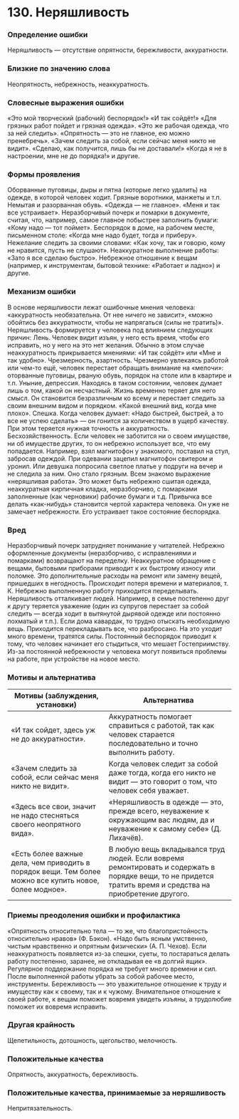 # 130. Неряшливость

### Определение ошибки
Неряшливость — отсутствие опрятности, бережливости, аккуратности.

### Близкие по значению слова
Неопрятность, небрежность, неаккуратность.

### Словесные выражения ошибки
«Это мой творческий (рабочий) беспорядок!»
«И так сойдёт!»
«Для грязных работ пойдет и грязная одежда».
«Это же рабочая одежда, что за ней следить».
«Опрятность — это не главное, ею можно пренебречь».
«Зачем следить за собой, если сейчас меня никто не видит».
«Сделаю, как получится, лишь бы не доставали!»
«Когда я не в настроении, мне не до порядка!» и другие.

### Формы проявления
Оборванные пуговицы, дыры и пятна (которые легко удалить) на одежде, в которой человек ходит. Грязные воротники, манжеты и т.п. Немытая и разорванная обувь. «Одежда — не главное». «Меня и так все устраивает».
Неразборчивый почерк и помарки в документе, считая, что, например, самое главное побыстрее заполнить бумаги: «Кому надо — тот поймет».
Беспорядок в доме, на рабочем месте, письменном столе: «Когда мне надо будет, тогда и приберу».
Нежелание следить за своими словами: «Как хочу, так и говорю, кому не нравится, пусть не слушают».
Неаккуратное выполнение работы: «Зато я все сделаю быстро».
Небрежное отношение к вещам (например, к инструментам, бытовой технике: «Работает и ладно») и другие.

### Механизм ошибки
В основе неряшливости лежат ошибочные мнения человека: «аккуратность необязательна. От нее ничего не зависит», «можно обойтись без аккуратности, чтобы не напрягаться (силы не тратить)».
Неряшливость формируется у человека под влиянием следующих причин:
Лень. Человек видит изъян, у него есть время, чтобы его исправить, но у него на это нет желания. Обычно в этом случае неаккуратность прикрывается мнениями: «И так сойдёт» или «Мне и так удобно».
Чрезмерность, азартность. Чрезмерно увлекаясь работой или чем-то ещё, человек перестает обращать внимание на «мелочи»: оторванные пуговицы, рваную обувь, порядок на столе или в квартире и т.п.
Уныние, депрессия. Находясь в таком состоянии, человек думает лишь о том, какой он несчастный. Жизнь временно теряет для него смысл. Он становится безразличным ко всему и перестает следить за своим внешним видом и порядком. «Какой внешний вид, когда мне плохо».
Спешка. Когда человек думает: «Надо быстрей, быстрей, а то все не успею сделать» — он гонится за количеством в ущерб качеству. При этом теряется нужная точность и аккуратность.
Бесхозяйственность. Если человек не заботится ни о своем имуществе, ни об имуществе других, то он небрежно использует все, что ему попадается. Например, взял магнитофон у знакомого, поставил на стул, забросав одеждой. При одевании зацепил магнитофон свитером и уронил. Или девушка попросила светлое платье у подруги на вечер и не следила за ним. Оно стало грязным.
Всем знакомо выражение «неряшливая работа». Это может быть небрежно сшитая одежда, неаккуратная кирпичная кладка, неразборчиво, с помарками заполненные (как черновики) рабочие бумаги и т.д. Привычка все делать «как-нибудь» становится чертой характера человека. Он уже не замечает небрежности. Его устраивает такое состояние беспорядка.

### Вред
Неразборчивый почерк затрудняет понимание у читателей. Небрежно оформленные документы (неразборчиво, с исправлениями и помарками) возвращают на переделку.
Неаккуратное обращение с вещами, бытовыми приборами приводит к их быстрому износу или поломке. Это дополнительные расходы на ремонт или замену вещей, пришедших в негодность.
Происходит потеря времени и материалов, т. К. Небрежно выполненную работу приходится переделывать.
Неряшливость отталкивает людей. Например, в семье постепенно друг к другу теряется уважение (один из супругов перестает за собой следить — всегда ходит в вытянутой дырявой одежде или постоянно лохматый и т.п.).
Если дома кавардак, то трудно отыскать необходимую вещь. Приходится перекладывать все, что разбросано. На это уходит много времени, тратятся силы.
Постоянный беспорядок приводит к тому, что человек начинает его стыдиться, что мешает
Гостеприимству.
 Из-за постоянной небрежности у человека могут появиться проблемы на работе, при устройстве на новое место.

### Мотивы и альтернатива
Мотивы (заблуждения, установки) | Альтернатива
---|---
«И так сойдет, здесь уж не до аккуратности».	| Аккуратность помогает справиться с работой, так как человек старается последовательно и точно выполнить работу.
«Зачем следить за собой, если сейчас меня никто не видит».	| Когда человек следит за собой даже тогда, когда его никто не видит — это говорит о том, что человек себя уважает.
«Здесь все свои, значит не надо стесняться своего неопрятного вида».	| «Неряшливость в одежде — это, прежде всего, неуважение к окружающим вас людям, да и неуважение к самому себе» (Д. Лихачёв).
«Есть более важные дела, чем приводить в порядок вещи. Тем более можно все купить новое, более модное».	| В любую вещь вкладывался труд людей. Если вовремя ремонтировать и содержать в порядке вещи, то не придется тратить время и средства на приобретение другого.

### Приемы преодоления ошибки и профилактика
«Опрятность относительно тела — то же, что благопристойность относительно нравов» (Ф. Бэкон).
«Надо быть ясным умственно, чистым нравственно и опрятным физически» (А. П. Чехов).
Если неаккуратность появляется из-за спешки, суеты, то постараться делать работу постепенно, заранее, не откладывая ее «в долгий ящик».
Регулярное поддержание порядка не требует много времени и сил. После выполненной работы убрать за собой рабочее место, инструменты.
Бережливость — это уважительное отношение к труду и имуществу как к своему, так и к чужому.
Внимательное отношение к своей работе, к вещам поможет вовремя увидеть изъяны, а трудолюбие поможет их вовремя исправить.

### Другая крайность
Щепетильность, дотошность, щегольство, мелочность.

### Положительные качества 
Опрятность, аккуратность, бережливость.

### Положительные качества, принимаемые за неряшливость
Непритязательность.